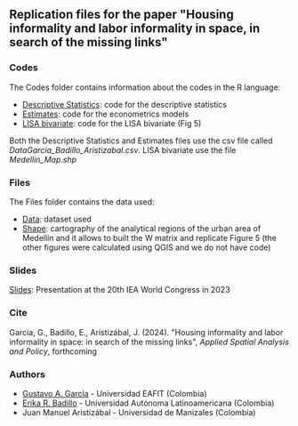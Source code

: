 ## Replication files for the paper "Housing informality and labor informality in space, in search of the missing links"

### Codes
The Codes folder contains information about the codes in the R language:

- [Descriptive Statistics](https://gusgarciacruz.github.io/InformalHousingLabor/Descriptive_Statistics.R): code for the descriptive statistics
- [Estimates](https://gusgarciacruz.github.io/InformalHousingLabor/Estimates.R): code for the econometrics models
- [LISA bivariate](https://gusgarciacruz.github.io/InformalHousingLabor/LISA_Bivariate_2017.R): code for the LISA bivariate (Fig 5) 

Both the Descriptive Statistics and Estimates files 
use the csv file called *DataGarcia_Badillo_Aristizabal.csv*. LISA bivariate use the file *Medellin_Map.shp* 

### Files
The Files folder contains the data used:

- [Data](https://gusgarciacruz.github.io/InformalHousingLabor/DataGarcia_Badillo_Aristizabal.csv): dataset used
- [Shape](https://gusgarciacruz.github.io/InformalHousingLabor/Medellin_Map.zip): cartography of the analytical regions of the urban area of Medellín and it allows to built the W matrix and replicate Figure 5 (the other figures were calculated using QGIS and we do not have code)

### Slides
[Slides](https://gusgarciacruz.github.io/Presentations/IEA2023/SlidesIEA2023.html): Presentation at the 20th IEA World Congress in 2023 

### Cite
García, G., Badillo, E., Aristizábal, J. (2024). "Housing informality and labor informality in space: in search of the missing links", *Applied Spatial Analysis and Policy*, forthcoming

### Authors
- [Gustavo A. García](https://gusgarciacruz.github.io/cv) - Universidad EAFIT (Colombia)
- [Erika R. Badillo](https://ebadilloe.github.io/) - Universidad Autónoma Latinoamericana (Colombia)
- Juan Manuel Aristizábal - Universidad de Manizales (Colombia)